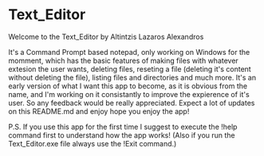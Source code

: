 # Text_Editor

Welcome to the Text_Editor by Altintzis Lazaros Alexandros

It's a Command Prompt based notepad, only working on Windows for the momment, which has the basic features of making files with whatever extesion the user wants, deleting files, reseting a file (deleting it's content without deleting the file), listing files and directories and much more.
It's an early version of what I want this app to become, as it is obvious from the name, and I'm working on it consistantly to improve the expierence of it's user. So any feedback would be really appreciated.
Expect a lot of updates on this README.md and enjoy hope you enjoy the app!

P.S. If you use this app for the first time I suggest to execute the !help command first to understand how the app works! (Also if you run the Text_Editor.exe file always use the !Exit command.)
